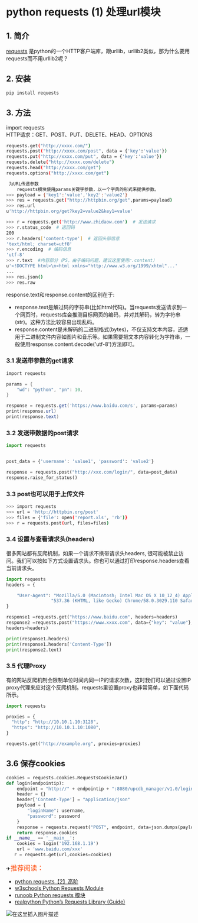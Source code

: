 #  python requests (1) 处理url模块


## 1. 简介
[requests](https://pypi.org/project/requests/) 是python的一个HTTP客户端库，跟urllib，urllib2类似，那为什么要用requests而不用urllib2呢？



## 2. 安装

```bash
pip install requests
```

## 3. 方法

import requests  
	 HTTP请求：GET、POST、PUT、DELETE、HEAD、OPTIONS
```bash
requests.get("http://xxxx.com/")
requests.post("http://xxxx.com/post", data = {'key':'value'})
requests.put("http://xxxx.com/put", data = {'key':'value'})
requests.delete("http://xxxx.com/delete")
requests.head("http://xxxx.com/get")
requests.options("http://xxxx.com/get")

 为URL传递参数
	requests模块使用params关键字参数，以一个字典的形式来提供参数。
>>> payload = {'key1':'value','key2':'value2'}
>>> res = requests.get("http://httpbin.org/get",params=payload)
>>> res.url
u'http://httpbin.org/get?key2=value2&key1=value'

>>> r = requests.get('http://www.zhidaow.com')  # 发送请求
>>> r.status_code  # 返回码 
200
>>> r.headers['content-type']  # 返回头部信息
'text/html; charset=utf8'
>>> r.encoding  # 编码信息
'utf-8'
>>> r.text  #内容部分（PS，由于编码问题，建议这里使用r.content）
u'<!DOCTYPE html>\n<html xmlns="http://www.w3.org/1999/xhtml"...'
...
>>> res.json()
>>> res.raw
```
response.text和response.content的区别在于:

 - response.text是解过码的字符串(比如html代码)。当requests发送请求到一个网页时，requests库会推测目标网页的编码，并对其解码，转为字符串(str)。这种方法比较容易出现乱码。
 - response.content是未解码的二进制格式(bytes)，不仅支持文本内容，还适用于二进制文件内容如图片和音乐等。如果需要把文本内容转化为字符串，一般使用response.content.decode('utf-8')方法即可。

### 3.1 发送带参数的get请求

```powershell
import requests

params = {
    "wd": "python", "pn": 10,
}

response = requests.get('https://www.baidu.com/s', params=params)
print(response.url)
print(response.text)
```

### 3.2 发送带数据的post请求

```python
import requests


post_data = {'username': 'value1', 'password': 'value2'}

response = requests.post("http://xxx.com/login/", data=post_data)
response.raise_for_status()
```

### 3.3 post也可以用于上传文件
```bash
>>> import requests
>>> url = 'http://httpbin.org/post'
>>> files = {'file': open('report.xls', 'rb')}
>>> r = requests.post(url, files=files)
```
### 3.4 设置与查看请求头(headers)

很多网站都有反爬机制，如果一个请求不携带请求头headers, 很可能被禁止访问。我们可以按如下方式设置请求头。你也可以通过打印response.headers查看当前请求头。

```python
import requests
headers = {

    "User-Agent": "Mozilla/5.0 (Macintosh; Intel Mac OS X 10_12_4) AppleWebKit/"
                 "537.36 (KHTML, like Gecko) Chrome/58.0.3029.110 Safari/537.36"
}

response1 =requests.get("https://www.baidu.com", headers=headers)
response2 =requests.post("https://www.xxxx.com", data={"key": "value"}, 
headers=headers)

print(response1.headers)
print(response1.headers['Content-Type'])
print(response2.text)
```
### 3.5 代理Proxy
有的网站反爬机制会限制单位时间内同一IP的请求次数，这时我们可以通过设置IP proxy代理来应对这个反爬机制。requests里设置proxy也非常简单，如下面代码所示。

```python
import requests

proxies = {
  "http": "http://10.10.1.10:3128",
  "https": "http://10.10.1.10:1080",
}

requests.get("http://example.org", proxies=proxies)
```
## 3.6 保存cookies

```python
cookies = requests.cookies.RequestsCookieJar()
def login(endpointip):
    endpoint = "http://" + endpointip + ":8080/upcdb_manager/v1.0/login"
    header = {}
    header['Content-Type'] = "application/json"
    payload = {
        "loginName": username,
        "password": password
    }
    response = requests.request("POST", endpoint, data=json.dumps(payload),headers=header)
    return response.cookies
if __name__ == '__main__':
    cookies = login('192.168.1.19')
    url = 'www.baidu.com/xxx'
   r = requests.get(url,cookies=cookies)
```
✈<font color=	#FF4500 size=4 style="font-family:Courier New">推荐阅读：</font>


 - [python requests【2】高阶](https://ghostwritten.blog.csdn.net/article/details/124088523)
 - [w3schools Python Requests Module](https://www.w3schools.com/python/module_requests.asp)
 - [runoob Python requests 模块](https://www.runoob.com/python3/python-requests.html)
 - [realpython Python’s Requests Library (Guide)](https://realpython.com/python-requests/)


![在这里插入图片描述](https://img-blog.csdnimg.cn/ce51ceada46c48a18c72becc2e16c1d2.gif#pic_center)
